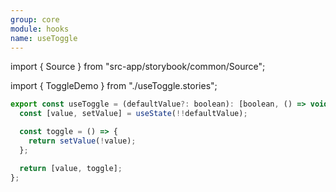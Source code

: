 ```yaml
---
group: core
module: hooks
name: useToggle
---
```


import { Source } from "src-app/storybook/common/Source";

import { ToggleDemo } from "./useToggle.stories";

<ToggleDemo />

```jsx
export const useToggle = (defaultValue?: boolean): [boolean, () => void] => {
  const [value, setValue] = useState(!!defaultValue);

  const toggle = () => {
    return setValue(!value);
  };

  return [value, toggle];
};
```

<Source path="src-core/hooks/useToggle.ts" />
